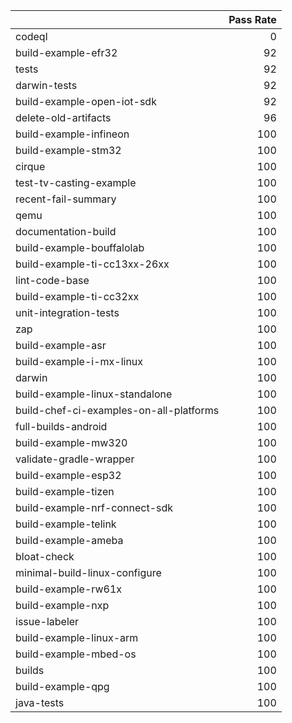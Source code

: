 |                                         |   Pass Rate |
|:----------------------------------------|------------:|
| codeql                                  |           0 |
| build-example-efr32                     |          92 |
| tests                                   |          92 |
| darwin-tests                            |          92 |
| build-example-open-iot-sdk              |          92 |
| delete-old-artifacts                    |          96 |
| build-example-infineon                  |         100 |
| build-example-stm32                     |         100 |
| cirque                                  |         100 |
| test-tv-casting-example                 |         100 |
| recent-fail-summary                     |         100 |
| qemu                                    |         100 |
| documentation-build                     |         100 |
| build-example-bouffalolab               |         100 |
| build-example-ti-cc13xx-26xx            |         100 |
| lint-code-base                          |         100 |
| build-example-ti-cc32xx                 |         100 |
| unit-integration-tests                  |         100 |
| zap                                     |         100 |
| build-example-asr                       |         100 |
| build-example-i-mx-linux                |         100 |
| darwin                                  |         100 |
| build-example-linux-standalone          |         100 |
| build-chef-ci-examples-on-all-platforms |         100 |
| full-builds-android                     |         100 |
| build-example-mw320                     |         100 |
| validate-gradle-wrapper                 |         100 |
| build-example-esp32                     |         100 |
| build-example-tizen                     |         100 |
| build-example-nrf-connect-sdk           |         100 |
| build-example-telink                    |         100 |
| build-example-ameba                     |         100 |
| bloat-check                             |         100 |
| minimal-build-linux-configure           |         100 |
| build-example-rw61x                     |         100 |
| build-example-nxp                       |         100 |
| issue-labeler                           |         100 |
| build-example-linux-arm                 |         100 |
| build-example-mbed-os                   |         100 |
| builds                                  |         100 |
| build-example-qpg                       |         100 |
| java-tests                              |         100 |
